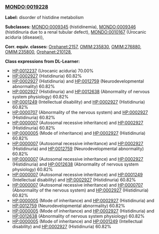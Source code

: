 
### [MONDO:0019228](http://purl.obolibrary.org/obo/MONDO_0019228)
**Label:** disorder of histidine metabolism

**Subclasses:** [MONDO:0009345](http://purl.obolibrary.org/obo/MONDO_0009345) (histidinemia), [MONDO:0009346](http://purl.obolibrary.org/obo/MONDO_0009346) (histidinuria due to a renal tubular defect), [MONDO:0010167](http://purl.obolibrary.org/obo/MONDO_0010167) (Urocanic aciduria (disease)), 

**Corr. equiv. classes:** [Orphanet:2157](http://www.orpha.net/ORDO/Orphanet_2157), [OMIM:235830](http://purl.obolibrary.org/obo/OMIM_235830), [OMIM:276880](http://purl.obolibrary.org/obo/OMIM_276880), [OMIM:235800](http://purl.obolibrary.org/obo/OMIM_235800), [Orphanet:210128](http://www.orpha.net/ORDO/Orphanet_210128), 

**Class expressions from DL-Learner:**

- [HP:0012237](http://purl.obolibrary.org/obo/HP_0012237) (Urocanic aciduria) 70.00%
- [HP:0002927](http://purl.obolibrary.org/obo/HP_0002927) (Histidinuria) 60.82%
- [HP:0002927](http://purl.obolibrary.org/obo/HP_0002927) (Histidinuria) and [HP:0012759](http://purl.obolibrary.org/obo/HP_0012759) (Neurodevelopmental abnormality) 60.82%
- [HP:0002927](http://purl.obolibrary.org/obo/HP_0002927) (Histidinuria) and [HP:0012638](http://purl.obolibrary.org/obo/HP_0012638) (Abnormality of nervous system physiology) 60.82%
- [HP:0001249](http://purl.obolibrary.org/obo/HP_0001249) (Intellectual disability) and [HP:0002927](http://purl.obolibrary.org/obo/HP_0002927) (Histidinuria) 60.82%
- [HP:0000707](http://purl.obolibrary.org/obo/HP_0000707) (Abnormality of the nervous system) and [HP:0002927](http://purl.obolibrary.org/obo/HP_0002927) (Histidinuria) 60.82%
- [HP:0000007](http://purl.obolibrary.org/obo/HP_0000007) (Autosomal recessive inheritance) and [HP:0002927](http://purl.obolibrary.org/obo/HP_0002927) (Histidinuria) 60.82%
- [HP:0000005](http://purl.obolibrary.org/obo/HP_0000005) (Mode of inheritance) and [HP:0002927](http://purl.obolibrary.org/obo/HP_0002927) (Histidinuria) 60.82%
- [HP:0000007](http://purl.obolibrary.org/obo/HP_0000007) (Autosomal recessive inheritance) and [HP:0002927](http://purl.obolibrary.org/obo/HP_0002927) (Histidinuria) and [HP:0012759](http://purl.obolibrary.org/obo/HP_0012759) (Neurodevelopmental abnormality) 60.82%
- [HP:0000007](http://purl.obolibrary.org/obo/HP_0000007) (Autosomal recessive inheritance) and [HP:0002927](http://purl.obolibrary.org/obo/HP_0002927) (Histidinuria) and [HP:0012638](http://purl.obolibrary.org/obo/HP_0012638) (Abnormality of nervous system physiology) 60.82%
- [HP:0000007](http://purl.obolibrary.org/obo/HP_0000007) (Autosomal recessive inheritance) and [HP:0001249](http://purl.obolibrary.org/obo/HP_0001249) (Intellectual disability) and [HP:0002927](http://purl.obolibrary.org/obo/HP_0002927) (Histidinuria) 60.82%
- [HP:0000007](http://purl.obolibrary.org/obo/HP_0000007) (Autosomal recessive inheritance) and [HP:0000707](http://purl.obolibrary.org/obo/HP_0000707) (Abnormality of the nervous system) and [HP:0002927](http://purl.obolibrary.org/obo/HP_0002927) (Histidinuria) 60.82%
- [HP:0000005](http://purl.obolibrary.org/obo/HP_0000005) (Mode of inheritance) and [HP:0002927](http://purl.obolibrary.org/obo/HP_0002927) (Histidinuria) and [HP:0012759](http://purl.obolibrary.org/obo/HP_0012759) (Neurodevelopmental abnormality) 60.82%
- [HP:0000005](http://purl.obolibrary.org/obo/HP_0000005) (Mode of inheritance) and [HP:0002927](http://purl.obolibrary.org/obo/HP_0002927) (Histidinuria) and [HP:0012638](http://purl.obolibrary.org/obo/HP_0012638) (Abnormality of nervous system physiology) 60.82%
- [HP:0000005](http://purl.obolibrary.org/obo/HP_0000005) (Mode of inheritance) and [HP:0001249](http://purl.obolibrary.org/obo/HP_0001249) (Intellectual disability) and [HP:0002927](http://purl.obolibrary.org/obo/HP_0002927) (Histidinuria) 60.82%


